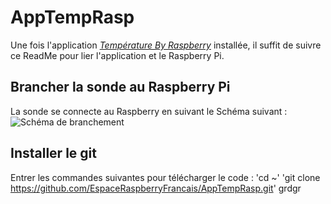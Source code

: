 # AppTempRasp
Une fois l'application [*Température By Raspberry*](https://play.google.com/store/apps/details?id=fr.espace_raspberry_francais.espaceraspberry) installée, il suffit de suivre ce ReadMe pour lier l'application et le Raspberry Pi.

## Brancher la sonde au Raspberry Pi
La sonde se connecte au Raspberry en suivant le Schéma suivant :
![Schéma de branchement](http://espace-raspberry-francais.fr/Projets/Courbe-temp%C3%A9rature-accessible-avec-un-server-Web-Python/Images/Schema-Branchement-Raspberry-Model.3-DS18B20.png)

## Installer le git
Entrer les commandes suivantes pour télécharger le code :
'cd ~'
'git clone https://github.com/EspaceRaspberryFrancais/AppTempRasp.git'
    grdgr
